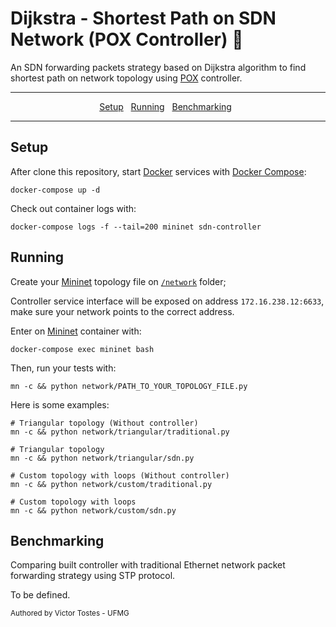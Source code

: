 # Dijkstra - Shortest Path on SDN Network (POX Controller) :postbox:

An SDN forwarding packets strategy based on Dijkstra algorithm to find shortest path on network topology using [POX](https://github.com/noxrepo/pox) controller. 

---

<p align="center">
  <a href="#setup">Setup</a>&nbsp;&nbsp;
  <a href="#running">Running</a>&nbsp;&nbsp;
  <a href="#benchmarking">Benchmarking</a>&nbsp;&nbsp;
</p>

---

## Setup

After clone this repository, start [Docker](https://www.docker.com/) services with [Docker Compose](https://docs.docker.com/compose/):

```ssh
docker-compose up -d
```

Check out container logs with:

```ssh
docker-compose logs -f --tail=200 mininet sdn-controller
```

## Running

Create your [Mininet](http://mininet.org) topology file on [`/network`](https://github.com/victortostes-hotmart/dijkstra-sdn/tree/main/network) folder;

Controller service interface will be exposed on address `172.16.238.12:6633`, make sure your network points to the correct address.

Enter on [Mininet](http://mininet.org) container with:

```ssh
docker-compose exec mininet bash
```

Then, run your tests with:

```ssh
mn -c && python network/PATH_TO_YOUR_TOPOLOGY_FILE.py
```

Here is some examples:

```ssh
# Triangular topology (Without controller)
mn -c && python network/triangular/traditional.py

# Triangular topology
mn -c && python network/triangular/sdn.py

# Custom topology with loops (Without controller)
mn -c && python network/custom/traditional.py

# Custom topology with loops
mn -c && python network/custom/sdn.py
```

## Benchmarking

Comparing built controller with traditional Ethernet network packet forwarding strategy using STP protocol.

To be defined.

<sub>
Authored by Victor Tostes - UFMG
</sub>
